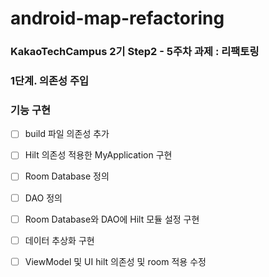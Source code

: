 # android-map-refactoring
### KakaoTechCampus 2기 Step2 - 5주차 과제 : 리팩토링

### 1단계. 의존성 주입 

### 기능 구현
- [ ] build 파일 의존성 추가
- [ ] Hilt 의존성 적용한 MyApplication 구현
- [ ] Room Database 정의
- [ ] DAO 정의
- [ ] Room Database와 DAO에 Hilt 모듈 설정 구현 
- [ ] 데이터 추상화 구현
- [ ] ViewModel 및 UI hilt 의존성 및 room 적용 수정 


